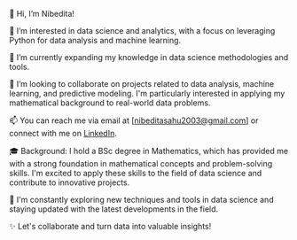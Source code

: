 👋 Hi, I’m Nibedita!

💞 I’m interested in data science and analytics, with a focus on leveraging Python for data analysis and machine learning.

🌱 I’m currently expanding my knowledge in data science methodologies and tools.

👀 I’m looking to collaborate on projects related to data analysis, machine learning, and predictive modeling. 
    I'm particularly interested in applying my mathematical background to real-world data problems.

📫 You can reach me via email at [nibeditasahu2003@gmail.com] or connect with me on [LinkedIn](https://www.linkedin.com/in/ns-nibedita-sahu/).

🎓 Background: I hold a BSc degree in Mathematics, which has provided me with a strong foundation in mathematical concepts and problem-solving skills. 
    I'm excited to apply these skills to the field of data science and contribute to innovative projects.

🔭 I'm constantly exploring new techniques and tools in data science and staying updated with the latest developments in the field.

✨ Let's collaborate and turn data into valuable insights!


<!---
nibeditans/nibeditans is a ✨ special ✨ repository because its `README.md` (this file) appears on your GitHub profile.
You can click the Preview link to take a look at your changes.
--->

